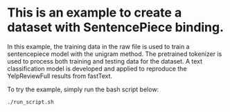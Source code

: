 # This is an example to create a dataset with SentencePiece binding. 

In this example, the training data in the raw file is used to train a
sentencepiece model with the unigram method. The pretrained tokenizer is
used to process both training and testing data for the dataset. A text
classification model is developed and applied to reproduce the YelpReviewFull
results from fastText. 

To try the example, simply run the bash script below:

```bash 
./run_script.sh
```
